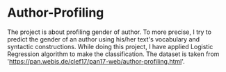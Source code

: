 # Author-Profiling

The project is about profiling gender of author. To more precise, I try to predict the gender of an author using his/her text's vocabulary and syntactic constructions. While doing this project, I have applied Logistic Regression algorithm to make the classification. The dataset is taken from 'https://pan.webis.de/clef17/pan17-web/author-profiling.html'.
